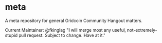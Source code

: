 # meta
A meta repository for general Gridcoin Community Hangout matters.

Current Maintainer: @fkinglag
"I will merge most any useful, not-extremely-stupid pull request. Subject to change. Have at it."
